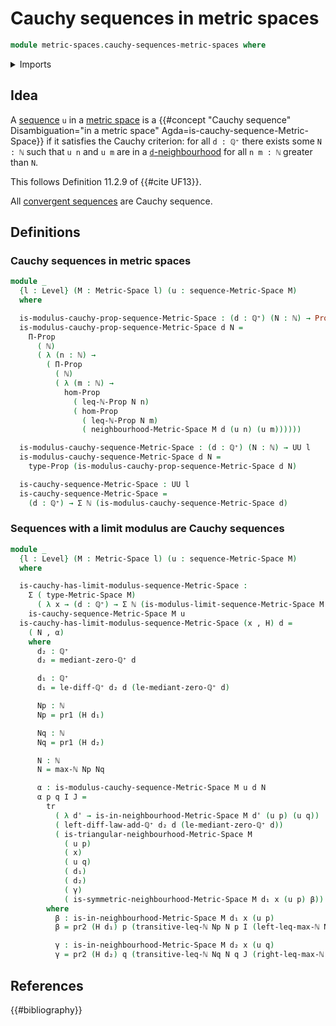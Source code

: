 # Cauchy sequences in metric spaces

```agda
module metric-spaces.cauchy-sequences-metric-spaces where
```

<details><summary>Imports</summary>

```agda
open import elementary-number-theory.inequality-natural-numbers
open import elementary-number-theory.maximum-natural-numbers
open import elementary-number-theory.natural-numbers
open import elementary-number-theory.positive-rational-numbers

open import foundation.binary-relations
open import foundation.dependent-pair-types
open import foundation.identity-types
open import foundation.propositions
open import foundation.transport-along-identifications
open import foundation.universe-levels

open import metric-spaces.convergent-sequences-metric-spaces
open import metric-spaces.metric-spaces
open import metric-spaces.modulus-limit-sequences-metric-spaces
open import metric-spaces.neighbourhood-relations
open import metric-spaces.sequences-metric-spaces
```

</details>

## Idea

A [sequence](metric-spaces.sequences-metric-spaces.md) `u` in a
[metric space](metric-spaces.metric-spaces.md) is a
{{#concept "Cauchy sequence" Disambiguation="in a metric space" Agda=is-cauchy-sequence-Metric-Space}}
if it satisfies the Cauchy criterion: for all `d : ℚ⁺` there exists some `N : ℕ`
such that `u n` and `u m` are in a
[`d`-neighbourhood](metric-spaces.neighbourhood-relations.md) for all `n m : ℕ`
greater than `N`.

This follows Definition 11.2.9 of {{#cite UF13}}.

All [convergent sequences](metric-spaces.convergent-sequences-metric-spaces.md)
are Cauchy sequence.

## Definitions

### Cauchy sequences in metric spaces

```agda
module _
  {l : Level} (M : Metric-Space l) (u : sequence-Metric-Space M)
  where

  is-modulus-cauchy-prop-sequence-Metric-Space : (d : ℚ⁺) (N : ℕ) → Prop l
  is-modulus-cauchy-prop-sequence-Metric-Space d N =
    Π-Prop
      ( ℕ)
      ( λ (n : ℕ) →
        ( Π-Prop
          ( ℕ)
          ( λ (m : ℕ) →
            hom-Prop
              ( leq-ℕ-Prop N n)
              ( hom-Prop
                ( leq-ℕ-Prop N m)
                ( neighbourhood-Metric-Space M d (u n) (u m))))))

  is-modulus-cauchy-sequence-Metric-Space : (d : ℚ⁺) (N : ℕ) → UU l
  is-modulus-cauchy-sequence-Metric-Space d N =
    type-Prop (is-modulus-cauchy-prop-sequence-Metric-Space d N)

  is-cauchy-sequence-Metric-Space : UU l
  is-cauchy-sequence-Metric-Space =
    (d : ℚ⁺) → Σ ℕ (is-modulus-cauchy-sequence-Metric-Space d)
```

### Sequences with a limit modulus are Cauchy sequences

```agda
module _
  {l : Level} (M : Metric-Space l) (u : sequence-Metric-Space M)
  where

  is-cauchy-has-limit-modulus-sequence-Metric-Space :
    Σ ( type-Metric-Space M)
      ( λ x → (d : ℚ⁺) → Σ ℕ (is-modulus-limit-sequence-Metric-Space M u x d)) →
    is-cauchy-sequence-Metric-Space M u
  is-cauchy-has-limit-modulus-sequence-Metric-Space (x , H) d =
    ( N , α)
    where
      d₂ : ℚ⁺
      d₂ = mediant-zero-ℚ⁺ d

      d₁ : ℚ⁺
      d₁ = le-diff-ℚ⁺ d₂ d (le-mediant-zero-ℚ⁺ d)

      Np : ℕ
      Np = pr1 (H d₁)

      Nq : ℕ
      Nq = pr1 (H d₂)

      N : ℕ
      N = max-ℕ Np Nq

      α : is-modulus-cauchy-sequence-Metric-Space M u d N
      α p q I J =
        tr
          ( λ d' → is-in-neighbourhood-Metric-Space M d' (u p) (u q))
          ( left-diff-law-add-ℚ⁺ d₂ d (le-mediant-zero-ℚ⁺ d))
          ( is-triangular-neighbourhood-Metric-Space M
            ( u p)
            ( x)
            ( u q)
            ( d₁)
            ( d₂)
            ( γ)
            ( is-symmetric-neighbourhood-Metric-Space M d₁ x (u p) β))
        where
          β : is-in-neighbourhood-Metric-Space M d₁ x (u p)
          β = pr2 (H d₁) p (transitive-leq-ℕ Np N p I (left-leq-max-ℕ Np Nq))

          γ : is-in-neighbourhood-Metric-Space M d₂ x (u q)
          γ = pr2 (H d₂) q (transitive-leq-ℕ Nq N q J (right-leq-max-ℕ Np Nq))
```

## References

{{#bibliography}}
